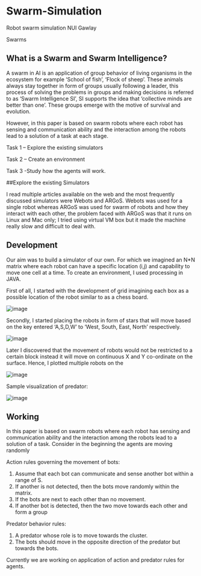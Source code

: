# Swarm-Simulation
Robot swarm simulation NUI Gawlay

Swarms

## What is a Swarm and Swarm Intelligence?

A swarm in AI is an application of group behavior of living organisms in the ecosystem for example ‘School of fish’, ‘Flock of sheep’. These animals always stay together in form of groups usually following a leader, this process of solving the problems in groups and making decisions is referred to as ‘Swarm Intelligence SI’, SI supports the idea that ‘collective minds are better than one’. These groups emerge with the motive of survival and evolution. 

However, in this paper is based on swarm robots where each robot has sensing and communication ability and the interaction among the robots lead to a solution of a task at each stage. 

Task 1 – Explore the existing simulators 

Task 2 – Create an environment

Task 3 -Study how the agents will work. 

##Explore the existing Simulators

I read multiple articles available on the web and the most frequently discussed simulators were Webots and ARGoS. Webots was used for a single robot whereas ARGoS was used for swarm of robots and how they interact with each other, the problem faced with ARGoS  was that it runs on Linux and Mac only; I tried using virtual VM box but it made the machine really slow and difficult to deal with. 


## Development

Our aim was to build a simulator of our own. For which we imagined an N*N matrix where each robot can have a specific location (i,j) and capability to move one cell at a time. To create an environment, I used processing in JAVA. 

First of all, I started with the development of grid imagining each box as a possible location of the robot similar to as a chess board. 

![image](https://user-images.githubusercontent.com/79542266/191874927-bc827646-bcc7-48ee-aa43-901ba1317a42.png)

Secondly, I started placing the robots in form of stars that will move based on the key entered ‘A,S,D,W’ to ‘West, South, East, North’ respectively.

![image](https://user-images.githubusercontent.com/79542266/191874952-fdb28286-6307-45ca-9e7a-349dedb9067c.png)

Later I discovered that the movement of robots would not be restricted to a certain block instead it will move on continuous X and Y co-ordinate on the surface. Hence, I plotted multiple robots on the 

![image](https://user-images.githubusercontent.com/79542266/191874974-c945f20d-548d-44d8-b9d6-ec72288ae781.png)

Sample visualization of predator:

![image](https://user-images.githubusercontent.com/79542266/191875040-1a2bac07-0176-42bd-aa30-a90b52725a27.png)

## Working

In this paper is based on swarm robots where each robot has sensing and communication ability and the interaction among the robots lead to a solution of a task. Consider in the beginning the agents are moving randomly

Action rules governing the movement of bots:
1.	Assume that each bot can communicate and sense another bot within a range of S.
2.	If another is not detected, then the bots move randomly within the matrix. 
3.	If the bots are next to each other than no movement.
4.	If another bot is detected, then the two move towards each other and form a group 

Predator behavior rules:

1.	A predator whose role is to move towards the cluster. 
2.	The bots should move in the opposite direction of the predator but towards the bots. 

Currently we are working on application of action and predator rules for agents.  


